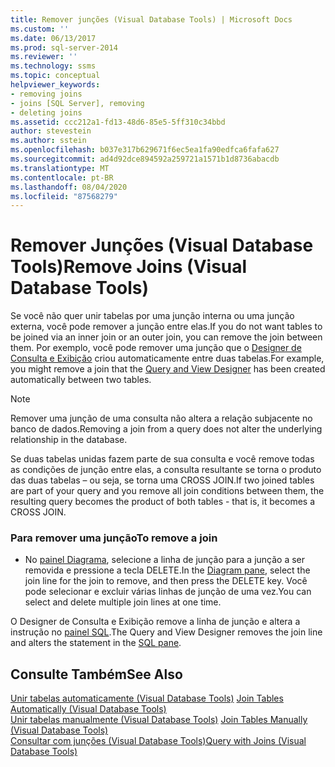 ```yaml
---
title: Remover junções (Visual Database Tools) | Microsoft Docs
ms.custom: ''
ms.date: 06/13/2017
ms.prod: sql-server-2014
ms.reviewer: ''
ms.technology: ssms
ms.topic: conceptual
helpviewer_keywords:
- removing joins
- joins [SQL Server], removing
- deleting joins
ms.assetid: ccc212a1-fd13-48d6-85e5-5ff310c34bbd
author: stevestein
ms.author: sstein
ms.openlocfilehash: b037e317b629671f6ec5ea1fa90edfca6fafa627
ms.sourcegitcommit: ad4d92dce894592a259721a1571b1d8736abacdb
ms.translationtype: MT
ms.contentlocale: pt-BR
ms.lasthandoff: 08/04/2020
ms.locfileid: "87568279"
---
```

# <a name="remove-joins-visual-database-tools"></a><span data-ttu-id="57d2e-102">Remover Junções (Visual Database Tools)</span><span class="sxs-lookup"><span data-stu-id="57d2e-102">Remove Joins (Visual Database Tools)</span></span>
  <span data-ttu-id="57d2e-103">Se você não quer unir tabelas por uma junção interna ou uma junção externa, você pode remover a junção entre elas.</span><span class="sxs-lookup"><span data-stu-id="57d2e-103">If you do not want tables to be joined via an inner join or an outer join, you can remove the join between them.</span></span> <span data-ttu-id="57d2e-104">Por exemplo, você pode remover uma junção que o [Designer de Consulta e Exibição](visual-database-tools.md) criou automaticamente entre duas tabelas.</span><span class="sxs-lookup"><span data-stu-id="57d2e-104">For example, you might remove a join that the [Query and View Designer](visual-database-tools.md) has been created automatically between two tables.</span></span>  
  
> [!NOTE]  
>  <span data-ttu-id="57d2e-105">Remover uma junção de uma consulta não altera a relação subjacente no banco de dados.</span><span class="sxs-lookup"><span data-stu-id="57d2e-105">Removing a join from a query does not alter the underlying relationship in the database.</span></span>  
  
 <span data-ttu-id="57d2e-106">Se duas tabelas unidas fazem parte de sua consulta e você remove todas as condições de junção entre elas, a consulta resultante se torna o produto das duas tabelas – ou seja, se torna uma CROSS JOIN.</span><span class="sxs-lookup"><span data-stu-id="57d2e-106">If two joined tables are part of your query and you remove all join conditions between them, the resulting query becomes the product of both tables - that is, it becomes a CROSS JOIN.</span></span>  
  
### <a name="to-remove-a-join"></a><span data-ttu-id="57d2e-107">Para remover uma junção</span><span class="sxs-lookup"><span data-stu-id="57d2e-107">To remove a join</span></span>  
  
-   <span data-ttu-id="57d2e-108">No [painel Diagrama](diagram-pane-visual-database-tools.md), selecione a linha de junção para a junção a ser removida e pressione a tecla DELETE.</span><span class="sxs-lookup"><span data-stu-id="57d2e-108">In the [Diagram pane](diagram-pane-visual-database-tools.md), select the join line for the join to remove, and then press the DELETE key.</span></span> <span data-ttu-id="57d2e-109">Você pode selecionar e excluir várias linhas de junção de uma vez.</span><span class="sxs-lookup"><span data-stu-id="57d2e-109">You can select and delete multiple join lines at one time.</span></span>  
  
 <span data-ttu-id="57d2e-110">O Designer de Consulta e Exibição remove a linha de junção e altera a instrução no [painel SQL](sql-pane-visual-database-tools.md).</span><span class="sxs-lookup"><span data-stu-id="57d2e-110">The Query and View Designer removes the join line and alters the statement in the [SQL pane](sql-pane-visual-database-tools.md).</span></span>  
  
## <a name="see-also"></a><span data-ttu-id="57d2e-111">Consulte Também</span><span class="sxs-lookup"><span data-stu-id="57d2e-111">See Also</span></span>  
 <span data-ttu-id="57d2e-112">[Unir tabelas automaticamente &#40;Visual Database Tools&#41;](join-tables-automatically-visual-database-tools.md) </span><span class="sxs-lookup"><span data-stu-id="57d2e-112">[Join Tables Automatically &#40;Visual Database Tools&#41;](join-tables-automatically-visual-database-tools.md) </span></span>  
 <span data-ttu-id="57d2e-113">[Unir tabelas manualmente &#40;Visual Database Tools&#41;](join-tables-manually-visual-database-tools.md) </span><span class="sxs-lookup"><span data-stu-id="57d2e-113">[Join Tables Manually &#40;Visual Database Tools&#41;](join-tables-manually-visual-database-tools.md) </span></span>  
 [<span data-ttu-id="57d2e-114">Consultar com junções &#40;Visual Database Tools&#41;</span><span class="sxs-lookup"><span data-stu-id="57d2e-114">Query with Joins &#40;Visual Database Tools&#41;</span></span>](query-with-joins-visual-database-tools.md)  
  
  
